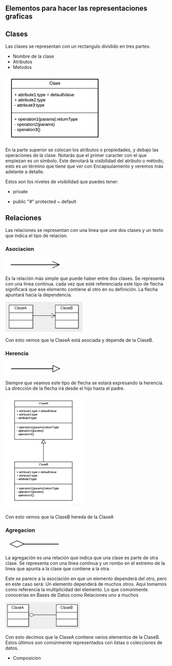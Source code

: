 ## Elementos para hacer las representaciones graficas 

## Clases

Las clases se representan con un rectangulo dividido en tres partes:
- Nombre de la clase
- Atributos
- Metodos

<img src="./img/clase.jpg">

En la parte superior se colocan los atributos o propiedades, y debajo las operaciones de la clase. Notarás que el primer caracter con el que empiezan es un símbolo. Este denotará la visibilidad del atributo o método, esto es un término que tiene que ver con Encapsulamiento y veremos más adelante a detalle.

Estos son los niveles de visibilidad que puedes tener:

- private
+ public
"#" protected
~ default

## Relaciones
Las relaciones se representan con una linea que une dos clases y un texto que indica el tipo de relacion.

### Asociacion

<img src="./img/asociacion.webp">

Es la relación más simple que puede haber entre dos clases. Se representa con una linea continua.
cada vez que esté referenciada este tipo de flecha significará que ese elemento contiene al otro en su definición. La flecha apuntará hacia la dependencia.

<img src="./img/asociacionEjemplo.webp">

Con esto vemos que la ClaseA está asociada y depende de la ClaseB.

### Herencia

<img src="./img/herencia.webp">

Siempre que veamos este tipo de flecha se estará expresando la herencia.
La dirección de la flecha irá desde el hijo hasta el padre.

<img src="./img/herenciaEjemplo.webp">

Con esto vemos que la ClaseB hereda de la ClaseA

### Agregacion

<img src="./img/agregacion.webp">

La agregación es una relación que indica que una clase es parte de otra clase. Se representa con una linea continua y un rombo en el extremo de la linea que apunta a la clase que contiene a la otra.

Este se parece a la asociación en que un elemento dependerá del otro, pero en este caso será: Un elemento dependerá de muchos otros. Aquí tomamos como referencia la multiplicidad del elemento. Lo que comúnmente conocerías en Bases de Datos como Relaciones uno a muchos

<img src="./img/agregacionEjemplo.webp">

Con esto decimos que la ClaseA contiene varios elementos de la ClaseB. Estos últimos son comúnmente representados con listas o colecciones de datos.


- Composicion



